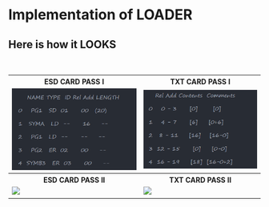 # Implementation of LOADER

## Here is how it LOOKS
<table>
  <tr>
    <th>ESD CARD PASS I</th>
    <th>TXT CARD PASS I</th>
  </tr>
  <tr>
    <td><img src="Images/ESD CARD PASS I.png" /></td>
    <td><img src="Images/TXT CARD PASS I.png" /></td>
  </tr>
  <br>
  <tr>
    <th>ESD CARD PASS II</th>
    <th>TXT CARD PASS II</th>
  </tr>
  <tr>
    <td><img src="Images/ESD CARD PASS II" /></td>
    <td><img src="Images/TXT CARD PASS II" /></td>
  </tr>
</table>

